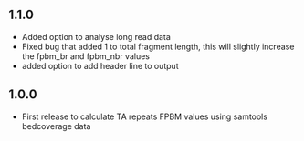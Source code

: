 
## 1.1.0
* Added option to analyse long read data
* Fixed bug that added 1 to total fragment length, this will slightly increase the fpbm_br and fpbm_nbr values 
* added option to add header line to output

## 1.0.0
* First release to calculate TA repeats FPBM values using samtools bedcoverage data 

